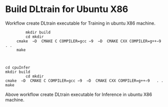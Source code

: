 
# Build DLtrain for Ubuntu X86

Workflow create DLtrain executable for Training in ubuntu  X86 machine.

             mkdir build
             cd mkdir
	     cmake  −D  CMAKE C COMPILER=gcc −9  −D  CMAKE CXX COMPILER=g++−9   . .
	     make

  

	cd cpuInfer	
	mkdir build
             cd mkdir
	cmake  −D  CMAKE C COMPILER=gcc −9  −D  CMAKE CXX COMPILER=g++−9   . .
	make

Above workflow create DLtrain executable for  Inference in ubuntu  X86 machine.  


